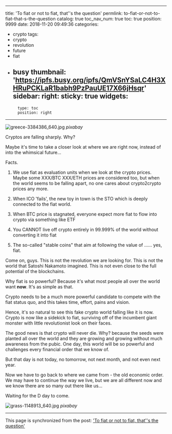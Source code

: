 
---
title: 'To fiat or not to fiat, that''s the question'
permlink: to-fiat-or-not-to-fiat-that-s-the-question
catalog: true
toc_nav_num: true
toc: true
position: 9999
date: 2018-11-20 09:49:36
categories:
- crypto
tags:
- crypto
- revolution
- future
- fiat
- busy
thumbnail: 'https://ipfs.busy.org/ipfs/QmVSnYSaLC4H3XHRuPCKLaR1babh9PzPauUE17X66jHsqr'
sidebar:
    right:
        sticky: true
widgets:
    -
        type: toc
        position: right
---


![greece-3384386_640.jpg](https://ipfs.busy.org/ipfs/QmVSnYSaLC4H3XHRuPCKLaR1babh9PzPauUE17X66jHsqr)
*pixabay*

Cryptos are falling sharply.  Why? 

Maybe it's time to take a closer look at where we are right now, instead of into the whimsical future... 

Facts.

1. We use fiat as evaluation units when we look at the crypto prices. Maybe some XXX/BTC XXX/ETH prices are considered too, but when the world seems to be falling apart, no one cares about crypto2crypto prices any more.

2. When ICO 'fails', the new toy in town is the STO which is deeply connected to the fiat world.

3. When BTC price is stagnated, everyone expect more fiat to flow into crypto via something like ETF

4. You CANNOT live off crypto entirely in 99.999% of the world without converting it into fiat

5. The so-called "stable coins" that aim at following the value of ...... yes, fiat.

Come on, guys. This is not the revolution we are looking for. This is not the world that Satoshi Nakamoto imagined. This is not even close to the full potential of the blockchains.

Why fiat is so powerful? Because it's what most people all over the world want **now**. It's as simple as that.

Crypto needs to be a much more powerful candidate to compete with the fiat status quo, and this takes time, effort, pains and vision.

Hence, it's so natural to see this fake crypto world falling like it is now. Crypto is now like a sidekick to fiat, surviving off of the incumbent giant monster with little revolutionist look on their faces. 

 The good news is that crypto will never die. Why? because the seeds were planted all over the world and they are growing and growing without much awareness from the pubic. One day, this world will be so powerful and challenges every financial order that we know of.

But that day is not today, no tomorrow, not next month, and not even next year.

Now we have to go back to where we came from - the old economic order. We may have to continue the way we live, but we are all different now and we know there are so many out there like us...

Waiting for the D day to come.

![grass-1148913_640.jpg](https://ipfs.busy.org/ipfs/QmRvQjLbusKAuJfv24iTUd7Jygqt3v3gTtDZsaMD3itfaZ)
*pixabay*


- - -

This page is synchronized from the post: ['To fiat or not to fiat, that''s the question'](https://steemit.com/@deanliu/to-fiat-or-not-to-fiat-that-s-the-question)
